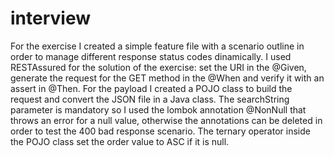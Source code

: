 # interview
For the exercise I created a simple feature file with a scenario outline in order to manage different response status codes dinamically. I used RESTAssured for the solution of the exercise: set the URI in the @Given, generate the request for the GET method in the @When and verify it with an assert in @Then. For the payload I created a POJO class to build the request and convert the JSON file in a Java class. The searchString parameter is mandatory so I used the lombok annotation @NonNull that throws an error for a null value, otherwise the annotations can be deleted in order to test the 400 bad response scenario. The ternary operator inside the POJO class set the order value to ASC if it is null.
